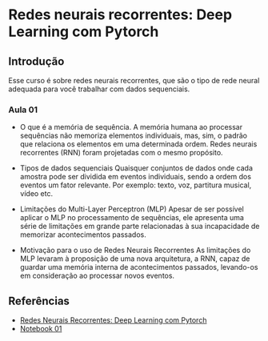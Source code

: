 # Redes neurais recorrentes: Deep Learning com Pytorch

## Introdução
Esse curso é sobre redes neurais recorrentes, que são o tipo de rede neural adequada para você trabalhar com dados sequenciais.

### Aula 01
- O que é a memória de sequência.
    A memória humana ao processar sequências não memoriza elementos individuais, mas, sim, o padrão que relaciona os elementos em uma determinada ordem. Redes neurais recorrentes (RNN) foram projetadas com o mesmo propósito.

- Tipos de dados sequenciais
    Quaisquer conjuntos de dados onde cada amostra pode ser dividida em eventos individuais, sendo a ordem dos eventos um fator relevante. Por exemplo: texto, voz, partitura musical, vídeo etc.

- Limitações do Multi-Layer Perceptron (MLP)
    Apesar de ser possível aplicar o MLP no processamento de sequências, ele apresenta uma série de limitações em grande parte relacionadas à sua incapacidade de memorizar acontecimentos passados.

- Motivação para o uso de Redes Neurais Recorrentes
    As limitações do MLP levaram à proposição de uma nova arquitetura, a RNN, capaz de guardar uma memória interna de acontecimentos passados, levando-os em consideração ao processar novos eventos.

## Referências
- [Redes Neurais Recorrentes:
Deep Learning com Pytorch](https://www.alura.com.br/curso-online-rnn-redes-neurais-recorrentes-deep-learning-pytorch)
- [Notebook 01](https://caelum-online-public.s3.amazonaws.com/1892-redes-neurais-recorrentes-deep-learning-pytorch/02/Classifica%C3%A7%C3%A3o%20de%20Sequ%C3%AAncias.ipynb)